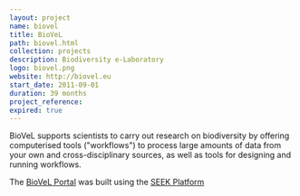 ```yaml
---
layout: project
name: biovel
title: BioVeL
path: biovel.html
collection: projects
description: Biodiversity e-Laboratory
logo: biovel.png
website: http://biovel.eu
start_date: 2011-09-01
duration: 39 months
project_reference:
expired: true
---
```


BioVeL supports scientists to carry out research on biodiversity by offering computerised tools ("workflows")
to process large amounts of data from your own and cross-disciplinary sources,
as well as tools for designing and running workflows.

The [BioVeL Portal](https://portal.biovel.eu/) was built using the [SEEK Platform](/products/seek/)